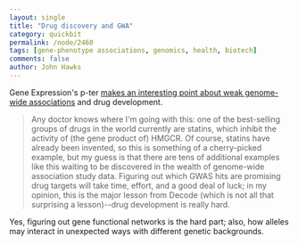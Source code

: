 ```yaml
---
layout: single 
title: "Drug discovery and GWA" 
category: quickbit
permalink: /node/2460
tags: [gene-phenotype associations, genomics, health, biotech] 
comments: false 
author: John Hawks 
---
```


Gene Expression's p-ter <a href="http://www.gnxp.com/blog/2010/02/small-genetic-effects-do-not-preclude.php">makes an interesting point about weak genome-wide associations</a> and drug development. 

<blockquote>Any doctor knows where I'm going with this: one of the best-selling groups of drugs in the world currently are statins, which inhibit the activity of (the gene product of) HMGCR. Of course, statins have already been invented, so this is something of a cherry-picked example, but my guess is that there are tens of additional examples like this waiting to be discovered in the wealth of genome-wide association study data. Figuring out which GWAS hits are promising drug targets will take time, effort, and a good deal of luck; in my opinion, this is the major lesson from Decode (which is not all that surprising a lesson)--drug development is really hard.</blockquote>

Yes, figuring out gene functional networks is the hard part; also, how alleles may interact in unexpected ways with different genetic backgrounds. 

